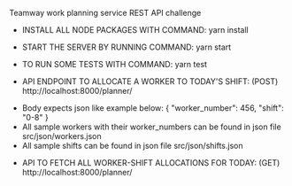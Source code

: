 Teamway work planning service REST API challenge

-   INSTALL ALL NODE PACKAGES WITH COMMAND: yarn install
-   START THE SERVER BY RUNNING COMMAND: yarn start
-   TO RUN SOME TESTS WITH COMMAND: yarn test

-   API ENDPOINT TO ALLOCATE A WORKER TO TODAY'S SHIFT: (POST) http://localhost:8000/planner/

*   Body expects json like example below:
    {
    "worker_number": 456,
    "shift": "0-8"
    }
*   All sample workers with their worker_numbers can be found in json file src/json/workers.json
*   All sample shifts can be found in json file src/json/shifts.json

-   API TO FETCH ALL WORKER-SHIFT ALLOCATIONS FOR TODAY: (GET) http://localhost:8000/planner/
